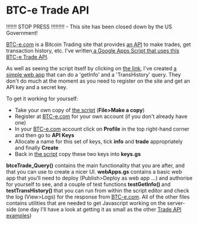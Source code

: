 BTC-e Trade API
===============

!!!!!!! STOP PRESS !!!!!!!!! - This site has been closed down by the US Government!

<a href="https://btc-e.com/">BTC-e.com</a> is a Bitcoin Trading site that provides <a title="BTC-e Trade API" href="https://hdbtce.kayako.com/Knowledgebase/Article/View/26/4/trade-api-en">an API</a> to make trades, get transaction history, etc. I've written<a title="BTC-e Trade API using Google Apps Script" href="https://script.google.com/d/1h0lMczEZ6OXedJxfbuOwOZKdLY5pU1u8aMTwdTKxfiOfTaGCkocphFj7/edit?usp=sharing"> a Google Apps Script that uses this BTC-e Trade API</a>.

As well as seeing the script itself by clicking on <a title="BTC-e Trade API with Google Apps Script" href="https://script.google.com/d/1h0lMczEZ6OXedJxfbuOwOZKdLY5pU1u8aMTwdTKxfiOfTaGCkocphFj7/edit?usp=sharing">the link</a>, I've created <a title="BTC-e Trade API Google Apps Script Web App" href="https://script.google.com/macros/s/AKfycbzIJ5m5uIvHkVoPHjF68BVd0gCC8Iutw3lv4WGsq-TkB1mZChY/exec">a simple web app</a> that can do a 'getInfo' and a 'TransHistory' query. They don't do much at the moment as you need to register on the site and get an API key and a secret key.

To get it working for yourself:
<ul>
<li>Take your own copy of <a title="BTC-e Trade API using Google Apps Script" href="https://script.google.com/d/1h0lMczEZ6OXedJxfbuOwOZKdLY5pU1u8aMTwdTKxfiOfTaGCkocphFj7/edit?usp=sharing">the script</a> (<strong>File>Make a copy</strong>)</li>
<li>Register at <a title="BTC-e Bitcoin Trading" href="http://btc-e.com">BTC-e.com</a> for your own account (if you don't already have one)</li>
<li>In your <a title="BTC-e Bitcoin Trading" href="http://btc-e.com">BTC-e.com</a> account click on <strong>Profile</strong> in the top right-hand corner and then go to <strong>API Keys</strong></li>
<li>Allocate a name for this set of keys, tick <strong>info</strong> and <strong>trade</strong> appropriately and finally <strong>Create</strong></li>
<li>Back in <a title="BTC-e Trade API using Google Apps Script" href="https://script.google.com/d/1h0lMczEZ6OXedJxfbuOwOZKdLY5pU1u8aMTwdTKxfiOfTaGCkocphFj7/edit?usp=sharing">the script</a> copy these two keys into <strong>keys.gs</strong></li>
</ul>
<strong>btceTrade_Query()</strong> contains the main functionality that you are after, and that you can use to create a nicer UI. <strong>webApps.gs</strong> contains a basic web app that you&#8217;ll need to deploy (Publish&gt;Deploy as web app &#8230;) and authorise for yourself to see, and a couple of test functions <strong>testGetInfo() </strong>and <strong>testTransHistory() </strong>that you can run from within the script editor and check the log (View>Logs) for the response from <a title="BTC-e Bitcoin Trading" href="http://btc-e.com">BTC-e.com</a>. All of the other files contains utilities that are needed to get Javascript working on the server-side (one day I'll have a look at getting it as small as the other <a title="BTC-e Trade API" href="https://hdbtce.kayako.com/Knowledgebase/Article/View/26/4/trade-api-en">Trade API examples</a>)</p>
